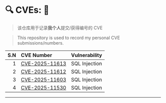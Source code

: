 # 🔍 CVEs: 🎯

> 该仓库用于记录**我个人**提交/获得编号的 CVE

> This repository is used to record my personal CVE submissions/numbers.

| S.N | CVE Number | Vulnerability |
|-----:|:---|:---|
| 1 | [CVE-2025-11613](cves/CVE-2025-11613.md) | SQL Injection |
| 2 | [CVE-2025-11612](cves/CVE-2025-11612.md) | SQL Injection |
| 3 | [CVE-2025-11603](cves/CVE-2025-11603.md) | SQL Injection |
| 4 | [CVE-2025-11530](cves/CVE-2025-11530.md) | SQL Injection |

---

